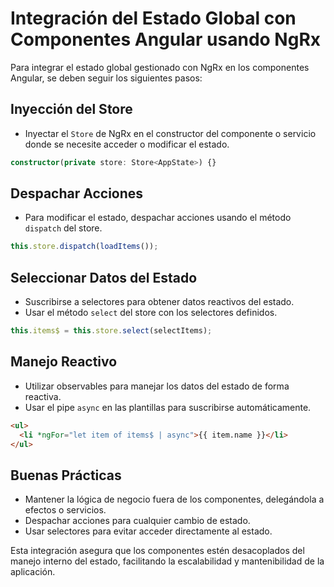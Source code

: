 # Integración del Estado Global con Componentes Angular usando NgRx

Para integrar el estado global gestionado con NgRx en los componentes Angular, se deben seguir los siguientes pasos:

## Inyección del Store
- Inyectar el `Store` de NgRx en el constructor del componente o servicio donde se necesite acceder o modificar el estado.
```typescript
constructor(private store: Store<AppState>) {}
```

## Despachar Acciones
- Para modificar el estado, despachar acciones usando el método `dispatch` del store.
```typescript
this.store.dispatch(loadItems());
```

## Seleccionar Datos del Estado
- Suscribirse a selectores para obtener datos reactivos del estado.
- Usar el método `select` del store con los selectores definidos.
```typescript
this.items$ = this.store.select(selectItems);
```

## Manejo Reactivo
- Utilizar observables para manejar los datos del estado de forma reactiva.
- Usar el pipe `async` en las plantillas para suscribirse automáticamente.
```html
<ul>
  <li *ngFor="let item of items$ | async">{{ item.name }}</li>
</ul>
```

## Buenas Prácticas
- Mantener la lógica de negocio fuera de los componentes, delegándola a efectos o servicios.
- Despachar acciones para cualquier cambio de estado.
- Usar selectores para evitar acceder directamente al estado.

Esta integración asegura que los componentes estén desacoplados del manejo interno del estado, facilitando la escalabilidad y mantenibilidad de la aplicación.